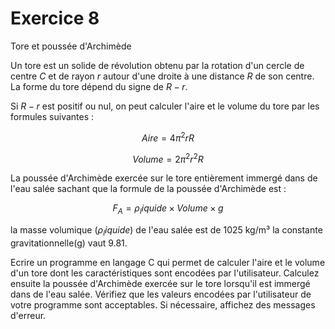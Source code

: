 # Exercice 8

Tore et poussée d'Archimède

Un tore est un solide de révolution obtenu par la rotation d'un cercle de centre $`C`$ et de rayon $`r`$ autour d'une droite à une distance $`R`$ de son centre. La forme du tore dépend du signe de $`R-r`$.

Si $`R-r`$ est positif ou nul, on peut calculer l'aire et le volume du tore par les formules suivantes :
```math
Aire = 4 \pi^2 r R  
```
```math
Volume = 2 \pi^2 r^2 R  
```
La poussée d'Archimède exercée sur le tore entièrement immergé dans de l'eau salée sachant que la formule de la poussée d'Archimède est :
```math
F_A = \rho_liquide \times Volume \times g  
```

la masse volumique ($`\rho_liquide`$) de l'eau salée est de 1025 kg/m³ la constante gravitationnelle(g) vaut 9.81.


Ecrire un programme en langage C qui permet de calculer l'aire et le volume d'un tore dont les caractéristiques sont encodées par l'utilisateur. Calculez ensuite la poussée d'Archimède exercée sur le tore lorsqu'il est immergé dans de l'eau salée. Vérifiez que les valeurs encodées par l'utilisateur de votre programme sont acceptables. Si nécessaire, affichez des messages d'erreur.